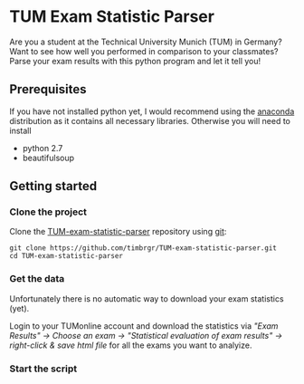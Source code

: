 # TUM Exam Statistic Parser

Are you a student at the Technical University Munich (TUM) in Germany? Want to see how well you performed in comparison to your classmates?
Parse your exam results with this python program and let it tell you!

## Prerequisites

If you have not installed python yet, I would recommend using the [anaconda](https://www.continuum.io/downloads) distribution as it contains all necessary libraries.
Otherwise you will need to install 

- python 2.7
- beautifulsoup


## Getting started

### Clone the project
Clone the [TUM-exam-statistic-parser](https://github.com/timbrgr/TUM-exam-statistic-parser) repository using [git](http://git-scm.com/):

```
git clone https://github.com/timbrgr/TUM-exam-statistic-parser.git
cd TUM-exam-statistic-parser
```

### Get the data

Unfortunately there is no automatic way to download your exam statistics (yet). 

Login to your TUMonline account and download the statistics via *"Exam Results" -> Choose an exam -> "Statistical evaluation
of exam results"	-> right-click & save html file* for all the exams you want to analyize.

### Start the script
